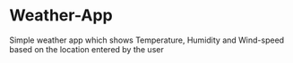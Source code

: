 # Weather-App
Simple weather app which shows Temperature, Humidity and Wind-speed based on the location entered by the user
